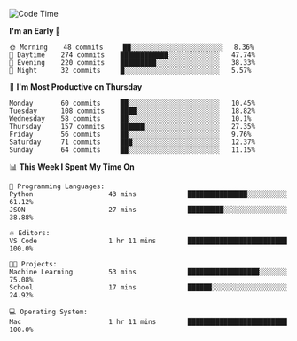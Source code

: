 <!--START_SECTION:waka-->
![Code Time](http://img.shields.io/badge/Code%20Time-333%20hrs%2047%20mins-blue)

**I'm an Early 🐤** 

```text
🌞 Morning    48 commits     ██░░░░░░░░░░░░░░░░░░░░░░░   8.36% 
🌆 Daytime    274 commits    ████████████░░░░░░░░░░░░░   47.74% 
🌃 Evening    220 commits    █████████░░░░░░░░░░░░░░░░   38.33% 
🌙 Night      32 commits     █░░░░░░░░░░░░░░░░░░░░░░░░   5.57%

```
📅 **I'm Most Productive on Thursday** 

```text
Monday       60 commits     ██░░░░░░░░░░░░░░░░░░░░░░░   10.45% 
Tuesday      108 commits    ████░░░░░░░░░░░░░░░░░░░░░   18.82% 
Wednesday    58 commits     ██░░░░░░░░░░░░░░░░░░░░░░░   10.1% 
Thursday     157 commits    ██████░░░░░░░░░░░░░░░░░░░   27.35% 
Friday       56 commits     ██░░░░░░░░░░░░░░░░░░░░░░░   9.76% 
Saturday     71 commits     ███░░░░░░░░░░░░░░░░░░░░░░   12.37% 
Sunday       64 commits     ██░░░░░░░░░░░░░░░░░░░░░░░   11.15%

```


📊 **This Week I Spent My Time On** 

```text
💬 Programming Languages: 
Python                   43 mins             ███████████████░░░░░░░░░░   61.12% 
JSON                     27 mins             █████████░░░░░░░░░░░░░░░░   38.88%

🔥 Editors: 
VS Code                  1 hr 11 mins        █████████████████████████   100.0%

🐱‍💻 Projects: 
Machine Learning         53 mins             ██████████████████░░░░░░░   75.08% 
School                   17 mins             ██████░░░░░░░░░░░░░░░░░░░   24.92%

💻 Operating System: 
Mac                      1 hr 11 mins        █████████████████████████   100.0%

```


<!--END_SECTION:waka-->
